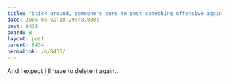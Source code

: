 ```yaml
---
title: "Stick around, someone's sure to post something offensive again!"
date: 2006-06-02T18:29:48.000Z
post: 8435
board: 8
layout: post
parent: 8434
permalink: /m/8435/
---
```

And I expect I'll have to delete it again...
